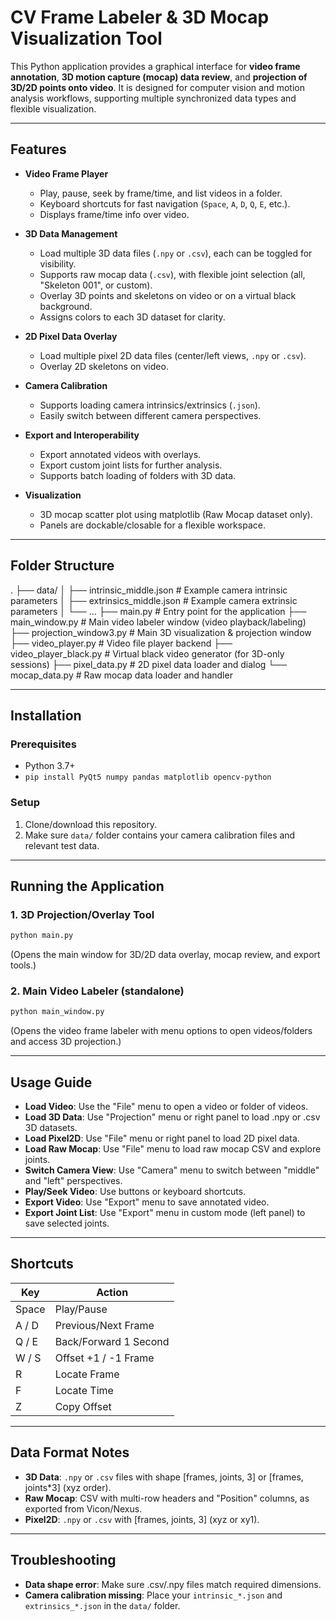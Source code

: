 # CV Frame Labeler & 3D Mocap Visualization Tool

This Python application provides a graphical interface for **video frame annotation**, **3D motion capture (mocap) data review**, and **projection of 3D/2D points onto video**. It is designed for computer vision and motion analysis workflows, supporting multiple synchronized data types and flexible visualization.

---

## Features

- **Video Frame Player**
  - Play, pause, seek by frame/time, and list videos in a folder.
  - Keyboard shortcuts for fast navigation (`Space`, `A`, `D`, `Q`, `E`, etc.).
  - Displays frame/time info over video.

- **3D Data Management**
  - Load multiple 3D data files (`.npy` or `.csv`), each can be toggled for visibility.
  - Supports raw mocap data (`.csv`), with flexible joint selection (all, "Skeleton 001", or custom).
  - Overlay 3D points and skeletons on video or on a virtual black background.
  - Assigns colors to each 3D dataset for clarity.

- **2D Pixel Data Overlay**
  - Load multiple pixel 2D data files (center/left views, `.npy` or `.csv`).
  - Overlay 2D skeletons on video.

- **Camera Calibration**
  - Supports loading camera intrinsics/extrinsics (`.json`).
  - Easily switch between different camera perspectives.

- **Export and Interoperability**
  - Export annotated videos with overlays.
  - Export custom joint lists for further analysis.
  - Supports batch loading of folders with 3D data.

- **Visualization**
  - 3D mocap scatter plot using matplotlib (Raw Mocap dataset only).
  - Panels are dockable/closable for a flexible workspace.

---

## Folder Structure

.
├── data/ 
│ ├── intrinsic_middle.json # Example camera intrinsic parameters 
│ ├── extrinsics_middle.json # Example camera extrinsic parameters 
│ └── ... 
├── main.py # Entry point for the application 
├── main_window.py # Main video labeler window (video playback/labeling) 
├── projection_window3.py # Main 3D visualization & projection window 
├── video_player.py # Video file player backend 
├── video_player_black.py # Virtual black video generator (for 3D-only sessions) 
├── pixel_data.py # 2D pixel data loader and dialog 
└── mocap_data.py # Raw mocap data loader and handler 

---

## Installation

### Prerequisites

- Python 3.7+
- `pip install PyQt5 numpy pandas matplotlib opencv-python`

### Setup

1. Clone/download this repository.
2. Make sure `data/` folder contains your camera calibration files and relevant test data.

---

## Running the Application

### 1. 3D Projection/Overlay Tool

```bash
python main.py
```
(Opens the main window for 3D/2D data overlay, mocap review, and export tools.)

### 2. Main Video Labeler (standalone)

```bash
python main_window.py
```
(Opens the video frame labeler with menu options to open videos/folders and access 3D projection.) 

---

## Usage Guide

- **Load Video**: Use the "File" menu to open a video or folder of videos.
- **Load 3D Data**: Use "Projection" menu or right panel to load .npy or .csv 3D datasets.
- **Load Pixel2D**: Use "File" menu or right panel to load 2D pixel data.
- **Load Raw Mocap**: Use "File" menu to load raw mocap CSV and explore joints.
- **Switch Camera View**: Use "Camera" menu to switch between "middle" and "left" perspectives.
- **Play/Seek Video**: Use buttons or keyboard shortcuts.
- **Export Video**: Use "Export" menu to save annotated video.
- **Export Joint List**: Use "Export" menu in custom mode (left panel) to save selected joints.

---

## Shortcuts

| Key   | Action                  |
|-------|--------------------------|
| Space | Play/Pause              |
| A / D | Previous/Next Frame     |
| Q / E | Back/Forward 1 Second   |
| W / S | Offset +1 / -1 Frame    |
| R     | Locate Frame            |
| F     | Locate Time             |
| Z     | Copy Offset             |

---

## Data Format Notes

- **3D Data**: `.npy` or `.csv` files with shape [frames, joints, 3] or [frames, joints*3] (xyz order).
- **Raw Mocap**: CSV with multi-row headers and "Position" columns, as exported from Vicon/Nexus.
- **Pixel2D**: `.npy` or `.csv` with [frames, joints, 3] (xyz or xy1).

---

## Troubleshooting

- **Data shape error**: Make sure .csv/.npy files match required dimensions.
- **Camera calibration missing**: Place your `intrinsic_*.json` and `extrinsics_*.json` in the `data/` folder.